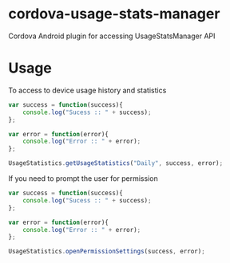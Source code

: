 # cordova-usage-stats-manager
Cordova Android plugin for accessing UsageStatsManager API

# Usage
To access to device usage history and statistics
```javascript
var success = function(success){
	console.log("Sucess :: " + success);
};

var error = function(error){
	console.log("Error :: " + error);
};

UsageStatistics.getUsageStatistics("Daily", success, error);
```
If you need to prompt the user for permission
```javascript
var success = function(success){
	console.log("Sucess :: " + success);
};

var error = function(error){
	console.log("Error :: " + error);
};

UsageStatistics.openPermissionSettings(success, error);

```
